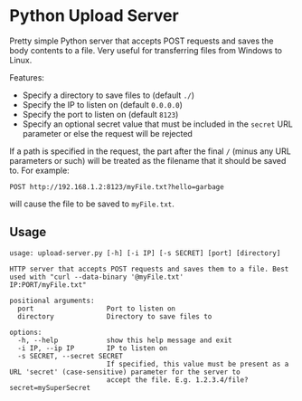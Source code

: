 # Python Upload Server

Pretty simple Python server that accepts POST requests and saves the body contents to a file. Very useful for transferring files from Windows to Linux. 

Features:
- Specify a directory to save files to (default `./`)
- Specify the IP to listen on (default `0.0.0.0`)
- Specify the port to listen on (default `8123`)
- Specify an optional secret value that must be included in the `secret` URL parameter or else the request will be rejected

If a path is specified in the request, the part after the final `/` (minus any URL parameters or such) will be treated as the filename that it should be saved to. For example:
```
POST http://192.168.1.2:8123/myFile.txt?hello=garbage
```
will cause the file to be saved to `myFile.txt`. 

## Usage
```
usage: upload-server.py [-h] [-i IP] [-s SECRET] [port] [directory]

HTTP server that accepts POST requests and saves them to a file. Best used with "curl --data-binary '@myFile.txt'
IP:PORT/myFile.txt"

positional arguments:
  port                  Port to listen on
  directory             Directory to save files to

options:
  -h, --help            show this help message and exit
  -i IP, --ip IP        IP to listen on
  -s SECRET, --secret SECRET
                        If specified, this value must be present as a URL 'secret' (case-sensitive) parameter for the server to
                        accept the file. E.g. 1.2.3.4/file?secret=mySuperSecret
```
